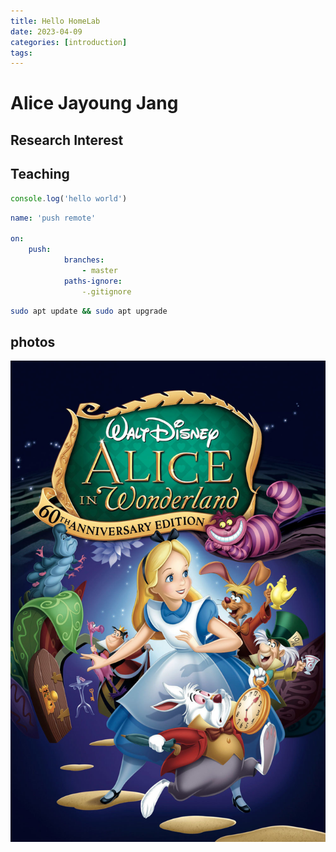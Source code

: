 ```yaml
---
title: Hello HomeLab
date: 2023-04-09 
categories: [introduction]
tags: 
---
```


# Alice Jayoung Jang




## Research Interest


## Teaching


```javascript
console.log('hello world')
```


```yml
name: 'push remote'

on:
    push:
            branches:
                - master
            paths-ignore: 
                -.gitignore
```

```bash
sudo apt update && sudo apt upgrade
```


## photos
![img-description](/imgs/image_a80c747a.jpeg)

